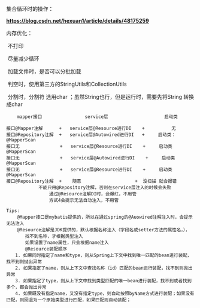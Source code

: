

集合循环时的操作：

**https://blog.csdn.net/hexuan1/article/details/48175259**

内存优化：

​	不打印

​	尽量减少循环

​	加载文件时，是否可以分批加载

​	判空时，使用第三方的StringUtils和CollectionUtils

​	分割时，分割符 选用char ；虽然String也行，但是运行时，需要先将String 转换成char



```
    mapper接口 			    service层 				     启动类				

接口@Mapper注解      +   service层@Resource进行DI    +          无               
接口@Repository注解  +   service层@Autowired进行DI   +     启动类：@MapperScan
接口无               +   service层@Resource进行DI    +     启动类@MapperScan
接口无               +   service层@Autowired进行DI    +     启动类@MapperScan
接口无               +   service层@Resource进行DI    +     启动类@MapperScan
接口@Repository注解  +    随意					+  没扫描 就会报错
			不能只用@Repository注解，否则在service层注入的时候会失败
				通过@Resource注解DI时，会爆红，不用管
				方式4会提示无法自动注入，不用管
				
Tips:
	@Mapper接口是mybatis提供的，所以在通过spring的@Auowired注解注入时，会提示无法注入
	@Resource注解是JDK提供的，默认根据名称注入（字段名或setter方法的属性名，），
	   找不到名称，才根据类型注入
	   如果设置了name属性，只会根据name注入
	   @Resource装配顺序
　　1. 如果同时指定了name和type，则从Spring上下文中找到唯一匹配的bean进行装配，找不到则抛出异常
　　2. 如果指定了name，则从上下文中查找名称（id）匹配的bean进行装配，找不到则抛出异常
　　3. 如果指定了type，则从上下文中找到类型匹配的唯一bean进行装配，找不到或者找到多个，都会抛出异常
　　4. 如果既没有指定name，又没有指定type，则自动按照byName方式进行装配；如果没有匹配，则回退为一个原始类型进行匹配，如果匹配则自动装配；

```

